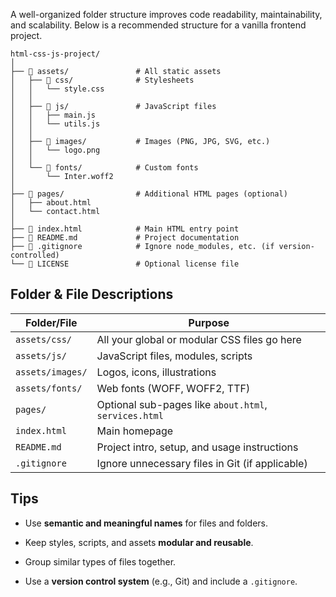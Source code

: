 A well-organized folder structure improves code readability, maintainability, and scalability. Below is a recommended structure for a vanilla frontend project.

```plaintext
html-css-js-project/
│
├── 📁 assets/               # All static assets
│   ├── 📁 css/              # Stylesheets
│   │   └── style.css
│   │
│   ├── 📁 js/               # JavaScript files
│   │   ├── main.js
│   │   └── utils.js
│   │
│   ├── 📁 images/           # Images (PNG, JPG, SVG, etc.)
│   │   └── logo.png
│   │
│   └── 📁 fonts/            # Custom fonts
│       └── Inter.woff2
│
├── 📁 pages/                # Additional HTML pages (optional)
│   ├── about.html
│   └── contact.html
│
├── 📄 index.html            # Main HTML entry point
├── 📄 README.md             # Project documentation
├── 📄 .gitignore            # Ignore node_modules, etc. (if version-controlled)
└── 📄 LICENSE               # Optional license file

```

## Folder & File Descriptions

| Folder/File      | Purpose                                               |
| ---------------- | ----------------------------------------------------- |
| `assets/css/`    | All your global or modular CSS files go here          |
| `assets/js/`     | JavaScript files, modules, scripts                    |
| `assets/images/` | Logos, icons, illustrations                           |
| `assets/fonts/`  | Web fonts (WOFF, WOFF2, TTF)                          |
| `pages/`         | Optional sub-pages like `about.html`, `services.html` |
| `index.html`     | Main homepage                                         |
| `README.md`      | Project intro, setup, and usage instructions          |
| `.gitignore`     | Ignore unnecessary files in Git (if applicable)       |

## Tips

- Use **semantic and meaningful names** for files and folders.

- Keep styles, scripts, and assets **modular and reusable**.

- Group similar types of files together.

- Use a **version control system** (e.g., Git) and include a `.gitignore`.
